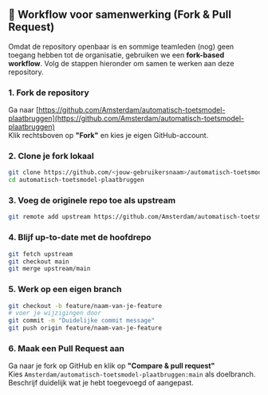 ## 🔄 Workflow voor samenwerking (Fork & Pull Request)

Omdat de repository openbaar is en sommige teamleden (nog) geen toegang hebben tot de organisatie, gebruiken we een **fork-based workflow**. Volg de stappen hieronder om samen te werken aan deze repository.

### 1. Fork de repository
Ga naar [https://github.com/Amsterdam/automatisch-toetsmodel-plaatbruggen](https://github.com/Amsterdam/automatisch-toetsmodel-plaatbruggen)  
Klik rechtsboven op **"Fork"** en kies je eigen GitHub-account.

### 2. Clone je fork lokaal
```bash
git clone https://github.com/<jouw-gebruikersnaam>/automatisch-toetsmodel-plaatbruggen.git
cd automatisch-toetsmodel-plaatbruggen
```

### 3. Voeg de originele repo toe als upstream
```bash
git remote add upstream https://github.com/Amsterdam/automatisch-toetsmodel-plaatbruggen.git
```

### 4. Blijf up-to-date met de hoofdrepo
```bash
git fetch upstream
git checkout main
git merge upstream/main
```

### 5. Werk op een eigen branch
```bash
git checkout -b feature/naam-van-je-feature
# voer je wijzigingen door
git commit -m "Duidelijke commit message"
git push origin feature/naam-van-je-feature
```

### 6. Maak een Pull Request aan
Ga naar je fork op GitHub en klik op **"Compare & pull request"**  
Kies `Amsterdam/automatisch-toetsmodel-plaatbruggen:main` als doelbranch.  
Beschrijf duidelijk wat je hebt toegevoegd of aangepast.

